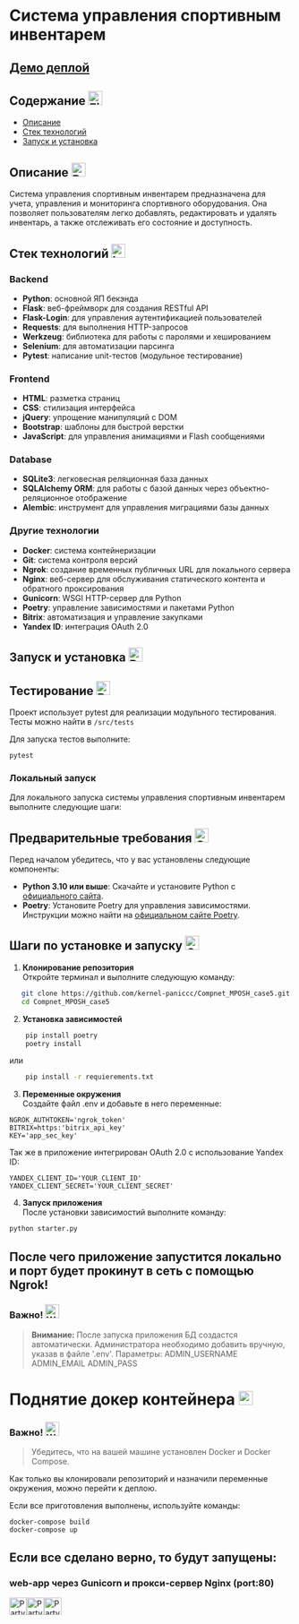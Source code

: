 # Система управления спортивным инвентарем ️

## [Демо деплой](https://compnet-mposh-case5.onrender.com/)

## Содержание <img src="https://raw.githubusercontent.com/Tarikul-Islam-Anik/Telegram-Animated-Emojis/main/Objects/File%20Folder.webp" alt="File Folder" width="25" height="25" />
- [Описание](#описание)
- [Стек технологий](#стек-технологий)
- [Запуск и установка](#запуск-и-установка)

## Описание <img src="https://raw.githubusercontent.com/Tarikul-Islam-Anik/Telegram-Animated-Emojis/main/Objects/Books.webp" alt="Books" width="25" height="25" />
Система управления спортивным инвентарем предназначена для учета, управления и мониторинга спортивного оборудования. Она позволяет пользователям легко добавлять, редактировать и удалять инвентарь, а также отслеживать его состояние и доступность.

## Стек технологий <img src="https://raw.githubusercontent.com/Tarikul-Islam-Anik/Telegram-Animated-Emojis/main/Objects/Laptop.webp" alt="Laptop" width="25" height="25" />

### Backend
- **Python**: основной ЯП бекэнда 
- **Flask**: веб-фреймворк для создания RESTful API 
- **Flask-Login**: для управления аутентификацией пользователей 
- **Requests**: для выполнения HTTP-запросов 
- **Werkzeug**: библиотека для работы с паролями и хешированием 
- **Selenium**: для автоматизации парсинга
- **Pytest**: написание unit-тестов (модульное тестирование)

### Frontend
- **HTML**: разметка страниц 
- **CSS**: стилизация интерфейса 
- **jQuery**: упрощение манипуляций с DOM 
- **Bootstrap**: шаблоны для быстрой верстки 
- **JavaScript**: для управления анимациями и Flash сообщениями 

### Database
- **SQLite3**: легковесная реляционная база данных 
- **SQLAlchemy ORM**: для работы с базой данных через объектно-реляционное отображение 
- **Alembic**: инструмент для управления миграциями базы данных 

### Другие технологии 
- **Docker**: система контейнеризации 
- **Git**: система контроля версий 
- **Ngrok**: создание временных публичных URL для локального сервера 
- **Nginx**: веб-сервер для обслуживания статического контента и обратного проксирования 
- **Gunicorn**: WSGI HTTP-сервер для Python
- **Poetry**: управление зависимостями и пакетами Python
- **Bitrix**: автоматизация и управление закупками
- **Yandex ID**: интеграция OAuth 2.0 

## Запуск и установка <img src="https://raw.githubusercontent.com/Tarikul-Islam-Anik/Animated-Fluent-Emojis/master/Emojis/Travel%20and%20places/Rocket.png" alt="Rocket" width="25" height="25" />

## Тестирование <img src="https://raw.githubusercontent.com/Tarikul-Islam-Anik/Telegram-Animated-Emojis/main/Objects/Bar%20Chart.webp" alt="Bar Chart" width="25" height="25" />

Проект использует pytest для реализации модульного тестирования. Тесты можно найти в `/src/tests` 

Для запуска тестов выполните:
``` 
pytest 
```
### Локальный запуск

Для локального запуска системы управления спортивным инвентарем выполните следующие шаги:

## Предварительные требования <img src="https://raw.githubusercontent.com/Tarikul-Islam-Anik/Telegram-Animated-Emojis/main/Symbols/Check%20Mark%20Button.webp" alt="Check Mark Button" width="25" height="25" />

Перед началом убедитесь, что у вас установлены следующие компоненты:

- **Python 3.10 или выше**: Скачайте и установите Python с [официального сайта](https://www.python.org/downloads/).
- **Poetry**: Установите Poetry для управления зависимостями. Инструкции можно найти на [официальном сайте Poetry](https://python-poetry.org/docs/#installation).

## Шаги по установке и запуску <img src="https://raw.githubusercontent.com/Tarikul-Islam-Anik/Telegram-Animated-Emojis/main/Objects/Open%20Book.webp" alt="Open Book" width="25" height="25" />


1. **Клонирование репозитория**\
   Откройте терминал и выполните следующую команду:
```bash
   git clone https://github.com/kernel-paniccc/Compnet_MPOSH_case5.git
   cd Compnet_MPOSH_case5
```

2. **Установка зависимостей**
```bash
    pip install poetry
    poetry install
```
или
```bash
    pip install -r requierements.txt
```
3. **Переменные окружения**\
Создайте файл .env и добавьте в него переменные:
```
NGROK_AUTHTOKEN='ngrok_token'
BITRIX=https:'bitrix_api_key'
KEY='app_sec_key'
```
Так же в приложение интегрирован OAuth 2.0 с использование Yandex ID:

```
YANDEX_CLIENT_ID='YOUR_CLIENT_ID'
YANDEX_CLIENT_SECRET='YOUR_CLIENT_SECRET'
```

4. **Запуск приложения**\
После установки зависимостий выполните команду:
```bash
python starter.py
```
   ## После чего приложение запустится локально и порт будет прокинут в сеть с помощью Ngrok! 

### Важно! <img src="https://raw.githubusercontent.com/Tarikul-Islam-Anik/Animated-Fluent-Emojis/master/Emojis/Symbols/Warning.png" alt="Warning" width="25" height="25" />
> **Внимание:** После запуска приложения БД создастся автоматически.
> Администратора необходимо добавить вручную, указав в файле '.env'.
> Параметры:
> ADMIN_USERNAME
> ADMIN_EMAIL
> ADMIN_PASS

#  Поднятие докер контейнера <img src="https://raw.githubusercontent.com/Tarikul-Islam-Anik/Telegram-Animated-Emojis/main/Objects/Toolbox.webp" alt="Toolbox" width="25" height="25" />
### Важно! <img src="https://raw.githubusercontent.com/Tarikul-Islam-Anik/Animated-Fluent-Emojis/master/Emojis/Symbols/Warning.png" alt="Warning" width="25" height="25" />
> Убедитесь, что на вашей машине установлен Docker и Docker Compose.

Как только вы клонировали репозиторий и назначили переменные окружения, можно перейти к деплою.

Если все приготовления выполнены, используйте команды:
```
docker-compose build
docker-compose up
```
## Если все сделано верно, то будут запущены:
### web-app через Gunicorn и прокси-сервер Nginx (port:80)

<img class=" lazyloaded" src="https://github.com/Tarikul-Islam-Anik/Microsoft-Teams-Animated-Emojis/blob/master/Emojis/Activities/Party%20Popper.png?raw=true" alt="Party Popper" title="Party Popper" width="31" height="31"><img class=" lazyloaded" src="https://github.com/Tarikul-Islam-Anik/Microsoft-Teams-Animated-Emojis/blob/master/Emojis/Activities/Party%20Popper.png?raw=true" alt="Party Popper" title="Party Popper" width="31" height="31"><img class=" lazyloaded" src="https://github.com/Tarikul-Islam-Anik/Microsoft-Teams-Animated-Emojis/blob/master/Emojis/Activities/Party%20Popper.png?raw=true" alt="Party Popper" title="Party Popper" width="31" height="31">


